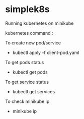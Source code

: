 # simplek8s
Running kubernetes on minikube 

kubernetes command : 

To create new pod/service
- kubectl apply -f client-pod.yaml

To get pods status
- kubectl get pods

To get service status
- kubectl get services

To check minikube ip
- minikube ip
